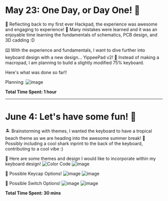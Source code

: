 # May 23: One Day, or Day One! 🥳

🌟 Reflecting back to my first ever Hackpad, the experience was awesome and engaging to experience! 
🧠 Many mistakes were learned and it was an enjoyable time learning the fundamentals of schematics, PCB design, and 3D cadding :D

⌨️ With the experience and fundamentals, I want to dive further into keyboard design with a new design... YippeePad v2!
🌻 Instead of making a macropad, I am planning to build a slightly modified 75% keyboard.

Here's what was done so far!!

Planning:
![image](https://github.com/user-attachments/assets/13ffdeb2-df66-4505-aaac-ebebd489f962)

**Total Time Spent: 1 hour**

----------------------------------------------------------------------

# June 4: Let's have some fun! 🤩

🏝️ Brainstorming with themes, I wanted the keyboard to have a tropical beach theme as we are heading into the awesome summer break!
🦈 Possibly including a cool shark inprint to the back of the keyboard, contributing to a cool vibe :)

🎨 Here are some themes and design I would like to incorporate within my keyboard design!
![Color Code](https://github.com/user-attachments/assets/ea3ceedd-a72c-45bf-a2ee-b63977ecc0a2)
![image](https://github.com/user-attachments/assets/cc80b794-8e35-47fd-b8c3-5551a5d9f36e)

🪸 Possible Keycap Options!
![image](https://github.com/user-attachments/assets/afdcf4ad-469f-4093-b8f8-c17d8b3f25ed)
![image](https://github.com/user-attachments/assets/5ab63c40-0489-4dd1-9ddb-fd026e5c9401)

🦑 Possible Switch Options!
![image](https://github.com/user-attachments/assets/1b7ac3bd-9dee-4319-b5af-3cc5caf70c23)
![image](https://github.com/user-attachments/assets/74ab1479-48dd-4dc7-b90f-b2690cc2db01)

**Total Time Spent: 30 mins**

